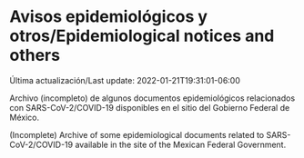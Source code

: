 # Avisos epidemiológicos y otros/Epidemiological notices and others

Última actualización/Last update: 2022-01-21T19:31:01-06:00

Archivo (incompleto) de algunos documentos epidemiológicos relacionados con SARS-CoV-2/COVID-19 disponibles en el sitio del Gobierno Federal de México.

(Incomplete) Archive of some epidemiological documents related to SARS-CoV-2/COVID-19 available in the site of the Mexican Federal Government.
